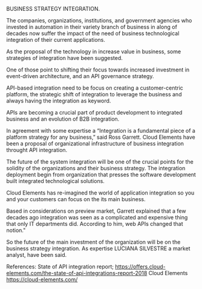 BUSINESS STRATEGY INTEGRATION.

The companies, organizations, institutions, and government agencies who invested in automation in their variety branch of business in along of decades now suffer the impact of the need of business technological integration of their current applications.

As the proposal of the technology in increase value in business, some strategies of integration have been suggested.

One of those point to shifting their focus towards increased investment in event-driven architecture, and an API governance strategy.

API-based integration need to be focus on creating a customer-centric platform, the strategic shift of integration to leverage the business and always having the integration as keyword.

APIs are becoming a crucial part of product development to integrated business and an evolution of B2B integration.

In agreement with some expertise  a “Integration is a fundamental piece of a platform strategy for any business,” said Ross Garrett.
Cloud Elements have been a proposal of organizational infrastructure of business integration throught API integration.

The future of the system integration will be one of the crucial points for the solidity of the organizations and their business strategy.
The integration deployment begin from organization that presses the software development built integrated technological solutions.

Cloud Elements has re-imagined the world of application integration so you and your customers can focus on the its main business.

Based in considerations on preview market, Garrett explained that a few decades ago integration was seen as a complicated and expensive thing that only IT departments did.  According to him, web APIs changed that notion."

So the future of the main investment of the organization will be on the business strategy integration. As expertise LUCIANA SILVESTRE a market analyst, have been said.

References:
State of API integration report;
https://offers.cloud-elements.com/the-state-of-api-integrations-report-2018
Cloud Elements
https://cloud-elements.com/

